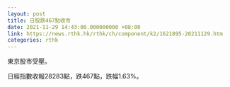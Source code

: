 ```yaml
---
layout: post
title: 日股跌467點收市
date: 2021-11-29 14:43:00.000000000 +08:00
link: https://news.rthk.hk/rthk/ch/component/k2/1621895-20211129.htm
categories: rthk
---
```


東京股市受壓。

日經指數收報28283點，跌467點，跌幅1.63%。
